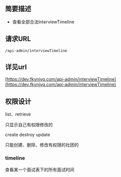 ## 简要描述 

- 查看全部合法InterviewTimeline

## 请求URL

`/api-admin/interviewTimeline`
  
## 详见url

[https://dev.fkynjyq.com/api-admin/interviewTimeline](https://dev.fkynjyq.com/api-admin/interviewTimeline)

## 权限设计

list、retrieve

只显示自己有权限修改的

create destroy update

只能创建、删除、修改有权限的社团的


### timeline

查看某一个面试表下的所有面试时间

